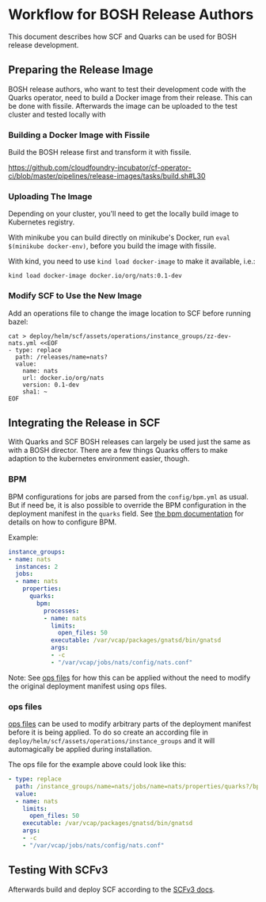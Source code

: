 # Workflow for BOSH Release Authors

This document describes how SCF and Quarks can be used for BOSH release development.

## Preparing the Release Image

BOSH release authors, who want to test their development code with the Quarks operator, need to build a Docker image from their release.
This can be done with fissile.
Afterwards the image can be uploaded to the test cluster and  tested locally with

### Building a Docker Image with Fissile

Build the BOSH release first and transform it with fissile.

https://github.com/cloudfoundry-incubator/cf-operator-ci/blob/master/pipelines/release-images/tasks/build.sh#L30

### Uploading The Image

Depending on your cluster, you'll need to get the locally build image to Kubernetes registry.

With minikube you can build directly on minikube's Docker, run `eval $(minikube docker-env)`, before you build the image with fissile.

With kind, you need to use `kind load docker-image` to make it available, i.e.:

```
kind load docker-image docker.io/org/nats:0.1-dev
```

### Modify SCF to Use the New Image

Add an operations file to change the image location to SCF before running bazel:

```
cat > deploy/helm/scf/assets/operations/instance_groups/zz-dev-nats.yml <<EOF
- type: replace
  path: /releases/name=nats?
  value:
    name: nats
    url: docker.io/org/nats
    version: 0.1-dev
    sha1: ~
EOF
```


## Integrating the Release in SCF

With Quarks and SCF BOSH releases can largely be used just the same as with a BOSH director. There are a few things Quarks offers to make adaption to the kubernetes environment easier, though.

### BPM

BPM configurations for jobs are parsed from the `config/bpm.yml` as usual. But if need be, it is also possible to override the BPM configuration in the deployment manifest in the `quarks` field. See [the bpm documentation](https://bosh.io/docs/bpm/config/) for details on how to configure BPM.

Example:

```yaml
instance_groups:
- name: nats
  instances: 2
  jobs:
  - name: nats
    properties:
      quarks:
        bpm:
          processes:
          - name: nats
            limits:
              open_files: 50
            executable: /var/vcap/packages/gnatsd/bin/gnatsd
            args:
            - -c
            - "/var/vcap/jobs/nats/config/nats.conf"
```

Note: See [ops files](#ops-files) for how this can be applied without the need to modify the original deployment manifest using ops files.

### ops files

[ops files](https://bosh.io/docs/cli-ops-files/) can be used to modify arbitrary parts of the deployment manifest before it is being applied. To do so create an according file in `deploy/helm/scf/assets/operations/instance_groups` and it will automagically be applied during installation.

The ops file for the example above could look like this:

```yaml
- type: replace
  path: /instance_groups/name=nats/jobs/name=nats/properties/quarks?/bpm/processes
  value:
  - name: nats
    limits:
      open_files: 50
    executable: /var/vcap/packages/gnatsd/bin/gnatsd
    args:
    - -c
    - "/var/vcap/jobs/nats/config/nats.conf"

```


## Testing With SCFv3

Afterwards build and deploy SCF according to the [SCFv3 docs](https://github.com/SUSE/scf/blob/v3-develop/dev/scf/docs/installing.md).
